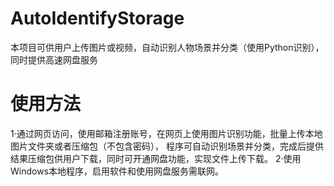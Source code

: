 # AutoIdentifyStorage
本项目可供用户上传图片或视频，自动识别人物场景并分类（使用Python识别），同时提供高速网盘服务

# 使用方法
1·通过网页访问，使用邮箱注册账号，在网页上使用图片识别功能，批量上传本地图片文件夹或者压缩包（不包含密码），
  程序可自动识别场景并分类，完成后提供结果压缩包供用户下载，同时可开通网盘功能，实现文件上传下载。
2·使用Windows本地程序，启用软件和使用网盘服务需联网。
